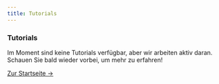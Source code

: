 ```yaml
---
title: Tutorials
---
```


<div class="card">
  <h3>Tutorials</h3>
  <p>Im Moment sind keine Tutorials verfügbar, aber wir arbeiten aktiv daran. Schauen Sie bald wieder vorbei, um mehr zu erfahren!</p>
  <a href="../" class="card-link">Zur Startseite &rarr;</a>
</div>
